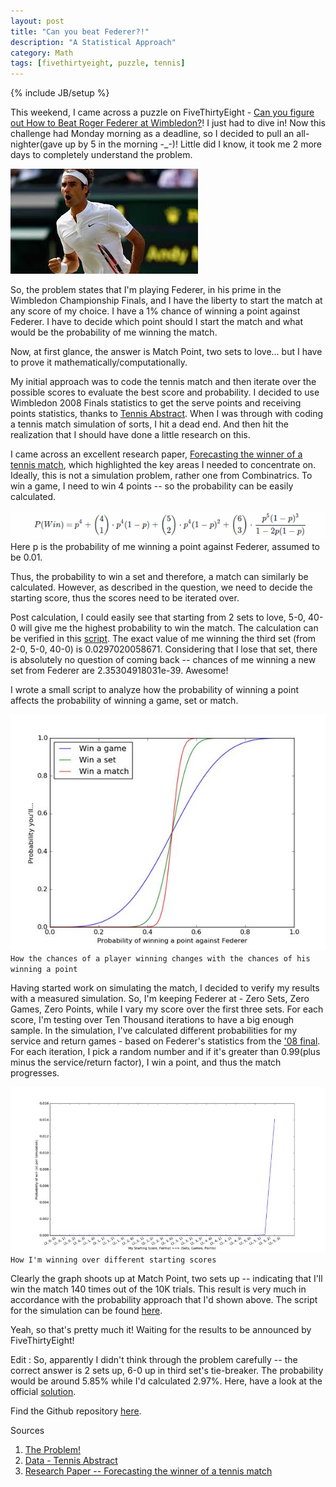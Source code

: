 ```yaml
---
layout: post
title: "Can you beat Federer?!"
description: "A Statistical Approach"
category: Math
tags: [fivethirtyeight, puzzle, tennis]
---
```

{% include JB/setup %}

This weekend, I came across a puzzle on FiveThirtyEight - [Can you figure out How to Beat Roger Federer at Wimbledon?](http://fivethirtyeight.com/features/can-you-figure-out-how-to-beat-roger-federer-at-wimbledon/)! I just had to dive in! Now this challenge had Monday morning as a deadline, so I decided to pull an all-nighter(gave up by 5 in the morning -_-)! Little did I know, it took me 2 more days to completely understand the problem. 

![Federer](/images/federer.jpg)

So, the problem states that I'm playing Federer, in his prime in the Wimbledon Championship Finals, and I have the liberty to start the match at any score of my choice. I have a 1% chance of winning a point against Federer. I have to decide which point should I start the match and what would be the probability of me winning the match. 

Now, at first glance, the answer is Match Point, two sets to love... but I have to prove it mathematically/computationally.

My initial approach was to code the tennis match and then iterate over the possible scores to evaluate the best score and probability. I decided to use Wimbledon 2008 Finals statistics to get the serve points and receiving points statistics, thanks to [Tennis Abstract](http://www.tennisabstract.com/cgi-bin/player.cgi?p=RogerFederer&f=A2008qqB2E0). When I was through with coding a tennis match simulation of sorts, I hit a dead end. And then hit the realization that I should have done a little research on this.

I came across an excellent research paper, [Forecasting the winner of a tennis match](http://cdata4.uvt.nl/websitefiles/magnus/paper64.pdf), which highlighted the key areas I needed to concentrate on. Ideally, this is not a simulation problem, rather one from Combinatrics. To win a game, I need to win 4 points -- so the probability can be easily calculated. 

![Equation](/images/eqn.png)
Here p is the probability of me winning a point against Federer, assumed to be 0.01.

Thus, the probability to win a set and therefore, a match can similarly be calculated. However, as described in the question, we need to decide the starting score, thus the scores need to be iterated over. 

Post calculation, I could easily see that starting from 2 sets to love, 5-0, 40-0 will give me the highest probability to win the match. The calculation can be verified in this [script](https://github.com/shubh24/beat-federer/blob/master/prob.py). The exact value of me winning the third set (from 2-0, 5-0, 40-0) is 0.0297020058671. Considering that I lose that set, there is absolutely no question of coming back -- chances of me winning a new set from Federer are 2.35304918031e-39. Awesome!

I wrote a small script to analyze how the probability of winning a point affects the probability of winning a game, set or match. 

![Prob](/images/prob1.jpg)
`How the chances of a player winning changes with the chances of his winning a point`

Having started work on simulating the match, I decided to verify my results with a measured simulation. So, I'm keeping Federer at - Zero Sets, Zero Games, Zero Points, while I vary my score over the first three sets. For each score, I'm testing over Ten Thousand iterations to have a big enough sample. In the simulation, I've calculated different probabilities for my service and return games - based on Federer's statistics from the ['08 final](https://www.youtube.com/watch?v=-1yfWb0-jqQ). For each iteration, I pick a random number and if it's greater than 0.99(plus minus the service/return factor), I win a point, and thus the match progresses.

![Score](/images/score1.jpg)
`How I'm winning over different starting scores`

Clearly the graph shoots up at Match Point, two sets up -- indicating that I'll win the match 140 times out of the 10K trials. This result is very much in accordance with the probability approach that I'd shown above. The script for the simulation can be found [here](https://github.com/shubh24/beat-federer/blob/master/simulate.py).

Yeah, so that's pretty much it! Waiting for the results to be announced by FiveThirtyEight!

Edit : So, apparently I didn't think through the problem carefully -- the correct answer is 2 sets up, 6-0 up in third set's tie-breaker. The probability would be around 5.85% while I'd calculated 2.97%. Here, have a look at the official [solution](http://fivethirtyeight.com/features/can-you-save-riddler-headquarters-from-laser-larry-please/). 


Find the Github repository [here](github.com/shubh24/beat-federer).  

Sources

1. [The Problem!](fivethirtyeight.com/features/can-you-figure-out-how-to-beat-roger-federer-at-wimbledon/)
2. [Data - Tennis Abstract](http://www.tennisabstract.com/blog/category/win-probability/)
3. [Research Paper -- Forecasting the winner of a tennis match](http://cdata4.uvt.nl/websitefiles/magnus/paper64.pdf)





